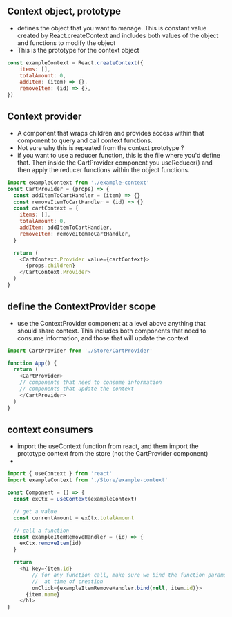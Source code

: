 ## Context object, prototype

- defines the object that you want to manage. This is constant value created by React.createContext and includes both values of the object and functions to modify the object
- This is the prototype for the context object

```js
const exampleContext = React.createContext({
    items: [],
    totalAmount: 0,
    addItem: (item) => {},
    removeItem: (id) => {},
})
```

## Context provider

- A component that wraps children and provides access within that component to query and call context functions.
- Not sure why this is repeated from the context prototype ?
- if you want to use a reducer function, this is the file where you'd define that. Then inside the CartProvider component you useReducer() and then apply the reducer functions within the object functions.

```js
import exampleContext from './example-context'
const CartProvider = (props) => {
  const addItemToCartHandler = (item) => {}
  const removeItemToCartHandler = (id) => {}
  const cartContext = {
    items: [],
    totalAmount: 0,
    addItem: addItemToCartHandler,
    removeItem: removeItemToCartHandler,
  }

  return (
    <CartContext.Provider value={cartContext}>
      {props.children}
    </CartContext.Provider>
  )
}
```

## define the ContextProvider scope

- use the ContextProvider component at a level above anything that should share context. This includes both components that need to consume information, and those that will update the context

```js
import CartProvider from './Store/CartProvider'

function App() {
  return (
    <CartProvider>
    // components that need to consume information
    // components that update the context
    </CartProvider>
  )
} 
```

## context consumers

- import the useContext function from react, and them import the prototype context from the store (not the CartProvider component)
- 
```js
import { useContext } from 'react'
import exampleContext from './Store/example-context'

const Component = () => {
  const exCtx = useContext(exampleContext)

  // get a value
  const currentAmount = exCtx.totalAmount

  // call a function
  const exampleItemRemoveHandler = (id) => {
    exCtx.removeItem(id)
  }

  return
    <h1 key={item.id} 
        // for any function call, make sure we bind the function params
        //  at time of creation
        onClick={exampleItemRemoveHandler.bind(null, item.id)}>
      {item.name}
    </h1>
}
```